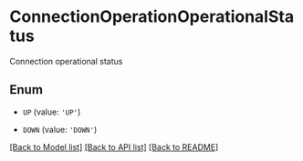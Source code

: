 # ConnectionOperationOperationalStatus

Connection operational status

## Enum

* `UP` (value: `'UP'`)

* `DOWN` (value: `'DOWN'`)

[[Back to Model list]](../README.md#documentation-for-models) [[Back to API list]](../README.md#documentation-for-api-endpoints) [[Back to README]](../README.md)


